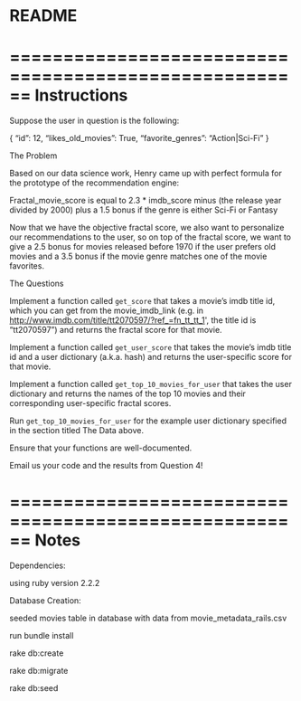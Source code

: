 # README

======================================================
Instructions
======================================================

Suppose the user in question is the following:

{
    “id”: 12,
    “likes_old_movies”:  True,
    “favorite_genres”: “Action|Sci-Fi”
}


The Problem

Based on our data science work, Henry came up with perfect formula for the prototype of the recommendation engine:

Fractal_movie_score is equal to 2.3 * imdb_score minus (the release year divided by 2000) plus a 1.5 bonus if the genre is either Sci-Fi or Fantasy

Now that we have the objective fractal score, we also want to personalize our recommendations to the user, so on top of the fractal score, we want to give a 2.5 bonus for movies released before 1970 if the user prefers old movies and a 3.5 bonus if the movie genre matches one of the movie favorites.

The Questions

Implement a function called `get_score` that takes a movie’s imdb title id, which you can get from the movie_imdb_link (e.g. in http://www.imdb.com/title/tt2070597/?ref_=fn_tt_tt_1', the title id is “tt2070597”) and returns the fractal score for that movie.

Implement a function called `get_user_score` that takes the movie’s imdb title id and a user dictionary (a.k.a. hash) and returns the user-specific score for that movie.

Implement a function called `get_top_10_movies_for_user` that takes the user dictionary and returns the names of the top 10 movies and their corresponding user-specific fractal scores.

Run `get_top_10_movies_for_user` for the example user dictionary specified in the section titled The Data above.

Ensure that your functions are well-documented.

Email us your code and the results from Question 4!

======================================================
Notes
======================================================

Dependencies: 

using ruby version 2.2.2


Database Creation:

seeded movies table in database with data from movie_metadata_rails.csv

run bundle install

rake db:create

rake db:migrate

rake db:seed


